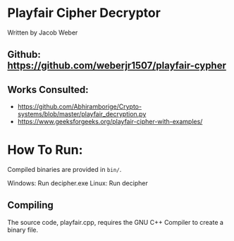 # Playfair Cipher Decryptor 
Written by Jacob Weber
## Github: https://github.com/weberjr1507/playfair-cypher
## Works Consulted: 
- https://github.com/Abhiramborige/Crypto-systems/blob/master/playfair_decryption.py
- https://www.geeksforgeeks.org/playfair-cipher-with-examples/

# How To Run:

Compiled binaries are provided in `bin/`.

Windows: Run decipher.exe
Linux: Run decipher

## Compiling

The source code, playfair.cpp, requires the GNU C++ Compiler to create a binary file.